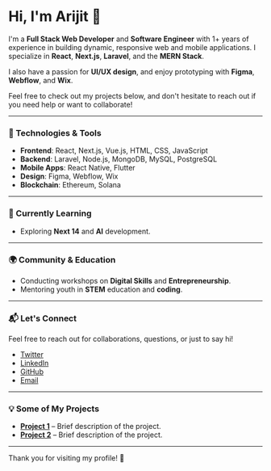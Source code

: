 # Hi, I'm Arijit 👋

I'm a **Full Stack Web Developer** and **Software Engineer** with 1+ years of experience in building dynamic, responsive web and mobile applications. I specialize in **React**, **Next.js**, **Laravel**, and the **MERN Stack**.

I also have a passion for **UI/UX design**, and enjoy prototyping with **Figma**, **Webflow**, and **Wix**. 

Feel free to check out my projects below, and don't hesitate to reach out if you need help or want to collaborate!

---

### 🚀 Technologies & Tools

- **Frontend**: React, Next.js, Vue.js, HTML, CSS, JavaScript
- **Backend**: Laravel, Node.js, MongoDB, MySQL, PostgreSQL
- **Mobile Apps**: React Native, Flutter
- **Design**: Figma, Webflow, Wix
- **Blockchain**: Ethereum, Solana

---

### 🎯 Currently Learning
- Exploring **Next 14** and **AI** development.

---

### 🌍 Community & Education

- Conducting workshops on **Digital Skills** and **Entrepreneurship**.
- Mentoring youth in **STEM** education and **coding**.

---

### 📬 Let's Connect

Feel free to reach out for collaborations, questions, or just to say hi!

- [Twitter](https://twitter.com/yourprofile)
- [LinkedIn](https://linkedin.com/in/yourprofile)
- [GitHub](https://github.com/yourprofile)
- [Email](mailto:your-email@example.com)

---

### 💡 Some of My Projects

- **[Project 1](link)** – Brief description of the project.
- **[Project 2](link)** – Brief description of the project.

---

Thank you for visiting my profile! 🚀
